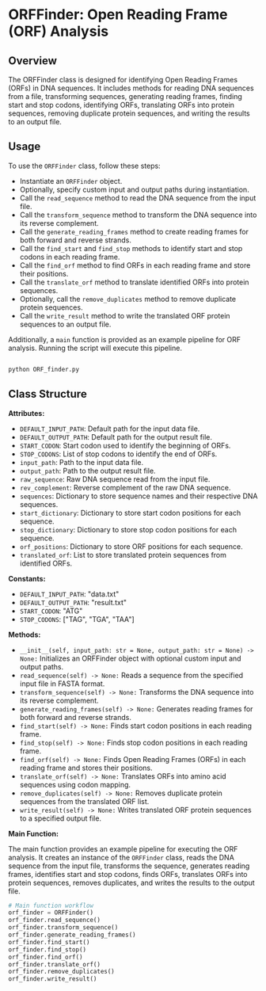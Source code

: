 # ORFFinder: Open Reading Frame (ORF) Analysis
## Overview

The ORFFinder class is designed for identifying Open Reading Frames (ORFs) in DNA sequences. 
It includes methods for reading DNA sequences from a file, transforming sequences, generating reading frames, finding start and stop codons, identifying ORFs, translating ORFs into protein sequences, removing duplicate protein sequences, and writing the results to an output file.

## Usage

To use the `ORFFinder` class, follow these steps:
- Instantiate an `ORFFinder` object.
- Optionally, specify custom input and output paths during instantiation.
- Call the `read_sequence` method to read the DNA sequence from the input file.
- Call the `transform_sequence` method to transform the DNA sequence into its reverse complement.
- Call the `generate_reading_frames` method to create reading frames for both forward and reverse strands.
- Call the `find_start` and `find_stop` methods to identify start and stop codons in each reading frame.
- Call the `find_orf` method to find ORFs in each reading frame and store their positions.
- Call the `translate_orf` method to translate identified ORFs into protein sequences.
- Optionally, call the `remove_duplicates` method to remove duplicate protein sequences.
- Call the `write_result` method to write the translated ORF protein sequences to an output file.

Additionally, a `main` function is provided as an example pipeline for ORF analysis. Running the script will execute this pipeline.

```python

python ORF_finder.py
```
## Class Structure

**Attributes:**

- `DEFAULT_INPUT_PATH`: Default path for the input data file.
- `DEFAULT_OUTPUT_PATH`: Default path for the output result file.
- `START_CODON`: Start codon used to identify the beginning of ORFs.
- `STOP_CODONS`: List of stop codons to identify the end of ORFs.
- `input_path`: Path to the input data file.
- `output_path`: Path to the output result file.
- `raw_sequence`: Raw DNA sequence read from the input file.
- `rev_complement`: Reverse complement of the raw DNA sequence.
- `sequences`: Dictionary to store sequence names and their respective DNA sequences.
- `start_dictionary`: Dictionary to store start codon positions for each sequence.
- `stop_dictionary`: Dictionary to store stop codon positions for each sequence.
- `orf_positions`: Dictionary to store ORF positions for each sequence.
- `translated_orf`: List to store translated protein sequences from identified ORFs.

**Constants:**

- `DEFAULT_INPUT_PATH`: "data.txt"
- `DEFAULT_OUTPUT_PATH`: "result.txt"
- `START_CODON`: "ATG"
- `STOP_CODONS`: ["TAG", "TGA", "TAA"]

**Methods:**

- `__init__(self, input_path: str = None, output_path: str = None) -> None:` Initializes an ORFFinder object with optional custom input and output paths.
- `read_sequence(self) -> None:` Reads a sequence from the specified input file in FASTA format.
- `transform_sequence(self) -> None:` Transforms the DNA sequence into its reverse complement.
- `generate_reading_frames(self) -> None:` Generates reading frames for both forward and reverse strands.
- `find_start(self) -> None:` Finds start codon positions in each reading frame.
- `find_stop(self) -> None:` Finds stop codon positions in each reading frame.
- `find_orf(self) -> None:` Finds Open Reading Frames (ORFs) in each reading frame and stores their positions.
- `translate_orf(self) -> None:` Translates ORFs into amino acid sequences using codon mapping.
- `remove_duplicates(self) -> None:` Removes duplicate protein sequences from the translated ORF list.
- `write_result(self) -> None:` Writes translated ORF protein sequences to a specified output file.

**Main Function:**

The main function provides an example pipeline for executing the ORF analysis. 
It creates an instance of the `ORFFinder` class, reads the DNA sequence from the input file, transforms the sequence, generates reading frames, identifies start and stop codons, finds ORFs, translates ORFs into protein sequences, removes duplicates, and writes the results to the output file.

```python
# Main function workflow
orf_finder = ORFFinder()
orf_finder.read_sequence()
orf_finder.transform_sequence()
orf_finder.generate_reading_frames()
orf_finder.find_start()
orf_finder.find_stop()
orf_finder.find_orf()
orf_finder.translate_orf()
orf_finder.remove_duplicates()
orf_finder.write_result()
```

